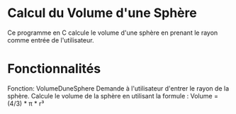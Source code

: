 # Calcul du Volume d'une Sphère

Ce programme en C calcule le volume d'une sphère en prenant le rayon comme entrée de l'utilisateur.

# Fonctionnalités

Fonction: VolumeDuneSphere
Demande à l'utilisateur d'entrer le rayon de la sphère.
Calcule le volume de la sphère en utilisant la formule :
Volume = (4/3) * π * r³
